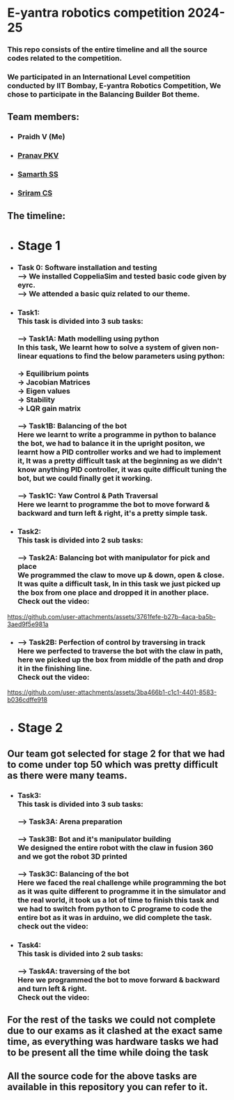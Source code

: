 # E-yantra robotics competition 2024-25
### This repo consists of the entire timeline and all the source codes related to the competition.
### We participated in an International Level competition conducted by IIT Bombay, E-yantra Robotics Competition, We chose to participate in the **Balancing Builder Bot** theme. 
## Team members:
* ### Praidh V (Me) 
* ### [Pranav PKV](https://github.com/pranav-co)
* ### [Samarth SS](https://github.com/samarthsugur)
* ### [Sriram CS](https://github.com/sriramcs24)
## The timeline:
* # Stage 1
* ### Task 0: Software installation and testing   <br>  --> We installed CoppeliaSim and tested basic code given by eyrc. <br> --> We attended a basic quiz related to our theme.
* ### Task1: <br> This task is divided into 3 sub tasks: <br>   <br> --> Task1A: Math modelling using python  <br>  In this task, We learnt how to solve a system of given non-linear equations to find the below parameters using python: <br> <br> -> Equilibrium points <br>  -> Jacobian Matrices <br> -> Eigen values <br> -> Stability <br> -> LQR gain matrix <br>    <br>  --> Task1B: Balancing of the bot <br>  Here we learnt to write a programme in python to balance the bot, we had to balance it in the upright positon, we learnt how a PID controller works and we had to implement it, It was a pretty difficult task at the beginning as we didn't know anything PID controller, it was quite difficult tuning the bot, but we could finally get it working. <br>  <br>  --> Task1C: Yaw Control & Path Traversal  <br> Here we learnt to programme the bot to move forward & backward and turn left & right, it's a pretty simple task.
* ### Task2: <br> This task is divided into 2 sub tasks:  <br>   <br>  --> Task2A: Balancing bot with manipulator for pick and place <br>  We programmed the claw to move up & down, open & close. It was quite a difficult task, In in this task we just picked up the box from one place and dropped it in another place. <br> Check out the video: 
 https://github.com/user-attachments/assets/3761fefe-b27b-4aca-ba5b-3aed9f5e981a

  * ### --> Task2B: Perfection of control by traversing in track <br>  Here we perfected to traverse the bot with the claw in path, here we picked up the box from middle of the path and drop it in the finishing line. <br> Check out the video:  <br> 

https://github.com/user-attachments/assets/3ba466b1-c1c1-4401-8583-b036cdffe918


* # Stage 2 
## Our team got selected for stage 2 for that we had to come under top 50 which was pretty difficult as there were many teams.
* ### Task3: <br> This task is divided into 3 sub tasks: <br>  <br> --> Task3A: Arena preparation <br>  <br> --> Task3B: Bot and it's manipulator building <br> We designed the entire robot with the claw in fusion 360 and we got the robot 3D printed <br>  <br>  --> Task3C: Balancing of the bot <br>  Here we faced the real challenge while programming the bot as it was quite different to programme it in the simulator and the real world, it took us a lot of time to finish this task and we had to switch from python to C programe to code the entire bot as it was in arduino, we did complete the task. <br> check out the video: <br> 
* ### Task4: <br> This task is divided into 2 sub tasks: <br>  <br> --> Task4A: traversing of the bot <br> Here we programmed the bot to move forward & backward and turn left & right. <br> Check out the video: <br> 
## For the rest of the tasks we could not complete due to our exams as it clashed at the exact same time, as everything was hardware tasks we had to be present all the time while doing the task 
## All the source code for the above tasks are available in this repository you can refer to it. 




 
